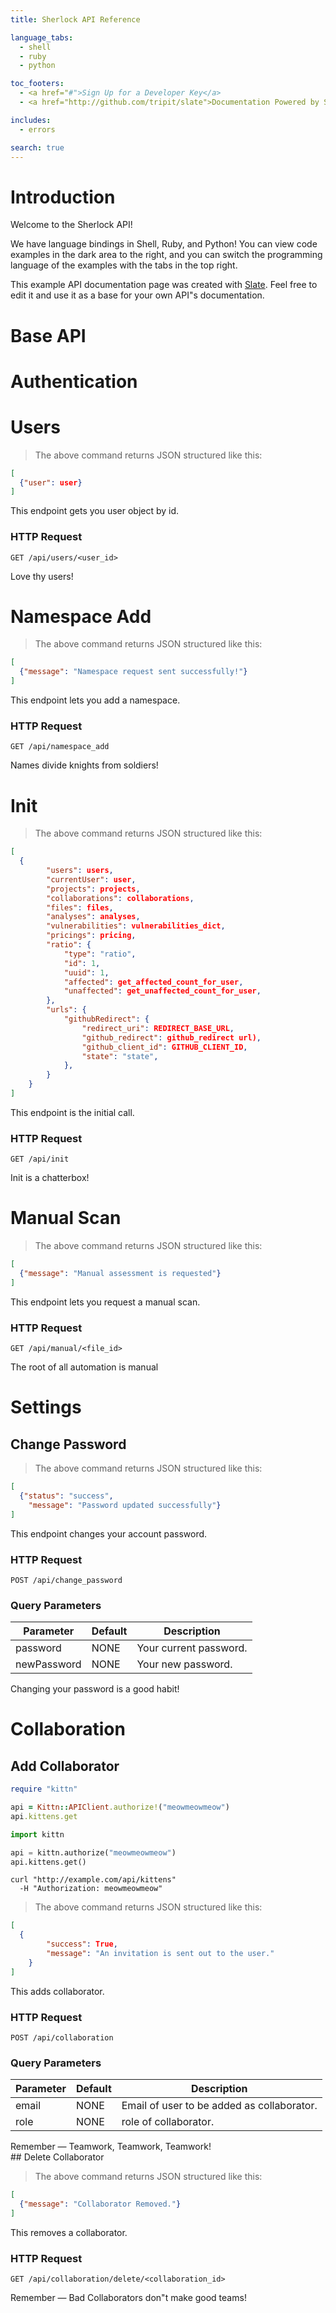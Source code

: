```yaml
---
title: Sherlock API Reference

language_tabs:
  - shell
  - ruby
  - python

toc_footers:
  - <a href="#">Sign Up for a Developer Key</a>
  - <a href="http://github.com/tripit/slate">Documentation Powered by Slate</a>

includes:
  - errors

search: true
---
```


# Introduction

Welcome to the Sherlock API!

We have language bindings in Shell, Ruby, and Python! You can view code examples in the dark area to the right, and you can switch the programming language of the examples with the tabs in the top right.

This example API documentation page was created with [Slate](http://github.com/tripit/slate). Feel free to edit it and use it as a base for your own API"s documentation.


# Base API

# Authentication

# Users

> The above command returns JSON structured like this:

```json
[
  {"user": user}
]
```

This endpoint gets you user object by id.

### HTTP Request

`GET /api/users/<user_id>`

<aside class="success">
Love thy users!
</aside>


# Namespace Add

> The above command returns JSON structured like this:

```json
[
  {"message": "Namespace request sent successfully!"}
]
```

This endpoint lets you add a namespace.

### HTTP Request

`GET /api/namespace_add`

<aside class="success">
Names divide knights from soldiers!
</aside>


# Init
> The above command returns JSON structured like this:

```json
[
  {
        "users": users,
        "currentUser": user,
        "projects": projects,
        "collaborations": collaborations,
        "files": files,
        "analyses": analyses,
        "vulnerabilities": vulnerabilities_dict,
        "pricings": pricing,
        "ratio": {
            "type": "ratio",
            "id": 1,
            "uuid": 1,
            "affected": get_affected_count_for_user,
            "unaffected": get_unaffected_count_for_user,
        },
        "urls": {
            "githubRedirect": {
                "redirect_uri": REDIRECT_BASE_URL,
                "github_redirect": github_redirect url),
                "github_client_id": GITHUB_CLIENT_ID,
                "state": "state",
            },
        }
    }
]
```

This endpoint is the initial call.

### HTTP Request

`GET /api/init`

<aside class="success">
Init is a chatterbox!
</aside>


# Manual Scan

> The above command returns JSON structured like this:

```json
[
  {"message": "Manual assessment is requested"}
]
```

This endpoint lets you request a manual scan.

### HTTP Request

`GET /api/manual/<file_id>`

<aside class="success">
The root of all automation is manual
</aside>


# Settings

## Change Password
> The above command returns JSON structured like this:

```json
[
  {"status": "success",
    "message": "Password updated successfully"}
]
```

This endpoint changes your account password.

### HTTP Request

`POST /api/change_password`

### Query Parameters

Parameter | Default | Description
--------- | ------- | -----------
password | NONE | Your current password.
newPassword | NONE | Your new password.

<aside class="success">
Changing your password is a good habit!
</aside>

# Collaboration

## Add Collaborator

```ruby
require "kittn"

api = Kittn::APIClient.authorize!("meowmeowmeow")
api.kittens.get
```

```python
import kittn

api = kittn.authorize("meowmeowmeow")
api.kittens.get()
```

```shell
curl "http://example.com/api/kittens"
  -H "Authorization: meowmeowmeow"
```

> The above command returns JSON structured like this:

```json
[
  {
        "success": True,
        "message": "An invitation is sent out to the user."
    }
]
```

This adds collaborator.

### HTTP Request

`POST /api/collaboration`

### Query Parameters

Parameter | Default | Description
--------- | ------- | -----------
email | NONE | Email of user to be added as collaborator.
role | NONE | role of collaborator.

<aside class="success">
Remember — Teamwork, Teamwork, Teamwork!
</aside>
## Delete Collaborator

> The above command returns JSON structured like this:

```json
[
  {"message": "Collaborator Removed."}
]
```

This removes a collaborator.

### HTTP Request

`GET /api/collaboration/delete/<collaboration_id>`

<aside class="success">
Remember — Bad Collaborators don"t make good teams!
</aside>
